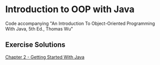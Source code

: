 # Introduction to OOP with Java
Code accompanying "An Introduction To Object-Oriented Programming With Java, 5th Ed., Thomas Wu"

## Exercise Solutions
[Chapter 2 - Getting Started With Java](https://github.com/cemreis0/introduction-to-java-oop/tree/master/src/Ch2)
